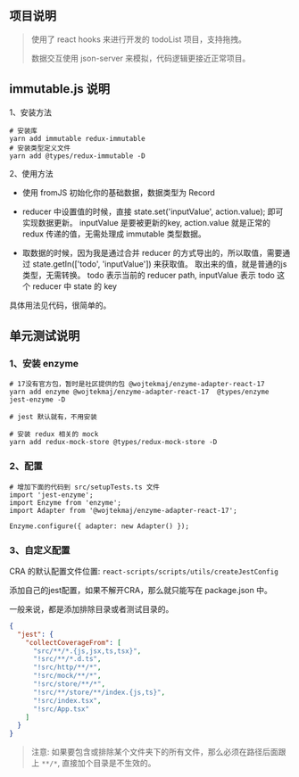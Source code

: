 ## 项目说明

> 使用了 react hooks 来进行开发的 todoList 项目，支持拖拽。
>
> 数据交互使用 json-server 来模拟，代码逻辑更接近正常项目。

## immutable.js 说明

1、安装方法

```shell
# 安装库
yarn add immutable redux-immutable
# 安装类型定义文件
yarn add @types/redux-immutable -D
```

2、使用方法

- 使用 fromJS 初始化你的基础数据，数据类型为 Record<IState>

- reducer 中设置值的时候，直接 state.set('inputValue', action.value); 即可实现数据更新。
  inputValue 是要被更新的key,
  action.value 就是正常的redux 传递的值，无需处理成 immutable 类型数据。

- 取数据的时候，因为我是通过合并 reducer 的方式导出的，所以取值，需要通过 state.getIn(['todo', 'inputValue']) 来获取值。 取出来的值，就是普通的js类型，无需转换。
  todo 表示当前的 reducer path,
  inputValue 表示 todo 这个 reducer 中 state 的 key

具体用法见代码，很简单的。

## 单元测试说明

### 1、安装 enzyme

```shell
# 17没有官方包，暂时是社区提供的包 @wojtekmaj/enzyme-adapter-react-17
yarn add enzyme @wojtekmaj/enzyme-adapter-react-17  @types/enzyme jest-enzyme -D

# jest 默认就有，不用安装

# 安装 redux 相关的 mock
yarn add redux-mock-store @types/redux-mock-store -D
```

### 2、配置

```shell
# 增加下面的代码到 src/setupTests.ts 文件
import 'jest-enzyme';
import Enzyme from 'enzyme';
import Adapter from '@wojtekmaj/enzyme-adapter-react-17';

Enzyme.configure({ adapter: new Adapter() });
```

### 3、自定义配置

CRA 的默认配置文件位置: `react-scripts/scripts/utils/createJestConfig`

添加自己的jest配置，如果不解开CRA，那么就只能写在 package.json 中。

一般来说，都是添加排除目录或者测试目录的。

```json
{
  "jest": {
    "collectCoverageFrom": [
      "src/**/*.{js,jsx,ts,tsx}",
      "!src/**/*.d.ts",
      "!src/http/**/*",
      "!src/mock/**/*",
      "!src/store/**/*",
      "!src/**/store/**/index.{js,ts}",
      "!src/index.tsx",
      "!src/App.tsx"
    ]
  }
}
```

> 注意: 如果要包含或排除某个文件夹下的所有文件，那么必须在路径后面跟上 `**/*`, 直接加个目录是不生效的。
